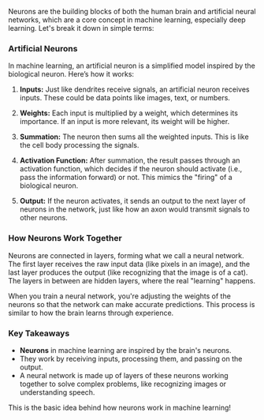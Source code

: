 Neurons are the building blocks of both the human brain and artificial neural networks, which are a core concept in machine learning, especially deep learning. Let's break it down in simple terms:

### Artificial Neurons
In machine learning, an artificial neuron is a simplified model inspired by the biological neuron. Here’s how it works:

1. **Inputs:** Just like dendrites receive signals, an artificial neuron receives inputs. These could be data points like images, text, or numbers.
   
2. **Weights:** Each input is multiplied by a weight, which determines its importance. If an input is more relevant, its weight will be higher.

3. **Summation:** The neuron then sums all the weighted inputs. This is like the cell body processing the signals.

4. **Activation Function:** After summation, the result passes through an activation function, which decides if the neuron should activate (i.e., pass the information forward) or not. This mimics the "firing" of a biological neuron.

5. **Output:** If the neuron activates, it sends an output to the next layer of neurons in the network, just like how an axon would transmit signals to other neurons.

### How Neurons Work Together
Neurons are connected in layers, forming what we call a neural network. The first layer receives the raw input data (like pixels in an image), and the last layer produces the output (like recognizing that the image is of a cat). The layers in between are hidden layers, where the real "learning" happens. 

When you train a neural network, you're adjusting the weights of the neurons so that the network can make accurate predictions. This process is similar to how the brain learns through experience.

### Key Takeaways
- **Neurons** in machine learning are inspired by the brain's neurons.
- They work by receiving inputs, processing them, and passing on the output.
- A neural network is made up of layers of these neurons working together to solve complex problems, like recognizing images or understanding speech.

This is the basic idea behind how neurons work in machine learning!